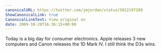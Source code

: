 ```yaml
---
canonicalURL: https://twitter.com/jmjordan/status/5022197289
ShowCanonicalLink: true
CanonicalLinkText: View original on
date: 2009-10-20T16:36:15+00:00
---
```

Today is a big day for consumer electronics. Apple releases 3 new computers and Canon releases the 1D Mark IV. I still think the D3s wins.